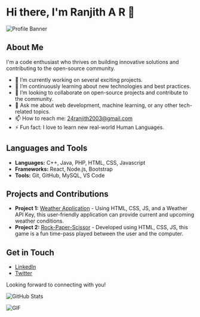 # Hi there, I'm Ranjith A R 👋

![Profile Banner](URL_TO_YOUR_BANNER_IMAGE)

## About Me

I'm a code enthusiast who thrives on building innovative solutions and contributing to the open-source community. 

- 🔭 I’m currently working on several exciting projects.
- 🌱 I’m continuously learning about new technologies and best practices.
- 👯 I’m looking to collaborate on open-source projects and contribute to the community.
- 💬 Ask me about web development, machine learning, or any other tech-related topics.
- 📫 How to reach me: 24ranjith2003@gmail.com
- ⚡ Fun fact: I love to learn new real-world Human Languages.

## Languages and Tools

- **Languages:** C++, Java, PHP, HTML, CSS, Javascript
- **Frameworks:** React, Node.js, Bootstrap
- **Tools:** Git, GitHub, MySQL, VS Code

## Projects and Contributions

- **Project 1:** [Weather Application](URL_TO_PROJECT) - Using HTML, CSS, JS, and a Weather API Key, this user-friendly application can provide current and upcoming weather conditions.
- **Project 2:** [Rock-Paper-Scissor](URL_TO_PROJECT) - Developed using HTML, CSS, JS, this game is a fun time-pass played between the user and the computer.

## Get in Touch

- [LinkedIn](https://www.linkedin.com/in/ranjith-a-r)
- [Twitter](https://twitter.com/ranjith-a-r)

Looking forward to connecting with you!

![GitHub Stats](https://github-readme-stats.vercel.app/api?username=ranjith-nayak&show_icons=true)

![GIF](https://static.tildacdn.biz/tild3930-6134-4666-b963-386462303334/programmer_1.gif)
